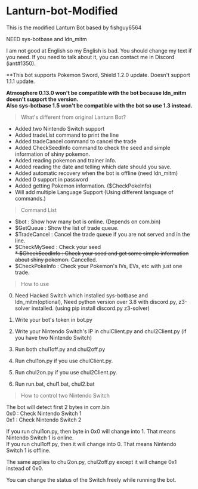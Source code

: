 # Lanturn-bot-Modified
This is the modified Lanturn Bot based by fishguy6564

NEED sys-botbase and ldn_mitm

I am not good at English so my English is bad. You should change my text if you need.
If you need to talk about it, you can contact me in Discord (iant#1350).

**This bot supports Pokemon Sword, Shield 1.2.0 update. Doesn't support 1.1.1 update.

**Atmosphere 0.13.0 won't be compatible with the bot because ldn_mitm doesn't support the version.  
Also sys-botbase 1.5 won't be compatible with the bot so use 1.3 instead.**

>What's different from original Lanturn Bot?
* Added two Nintendo Switch support
* Added tradeList command to print the line
* Added tradeCancel command to cancel the trade
* Added CheckSeedInfo command to check the seed and simple information of shiny pokemon.
* Added reading pokemon and trainer info.
* Added reading the date and telling which date should you save.
* Added automatic recovery when the bot is offline (need ldn_mitm)
* Added 0 support in password
* Added getting Pokemon information. ($CheckPokeInfo)
* Will add multiple Language Support (Using different language of commands.)

>Command List
* $bot : Show how many bot is online. (Depends on com.bin)
* $GetQueue : Show the list of trade queue.
* $TradeCancel : Cancel the trade queue if you are not served and in the line.
* $CheckMySeed : Check your seed  
~~* $CheckSeedInfo : Check your seed and get some simple information about shiny pokemon.~~ Cancelled.  
* $CheckPokeInfo : Check your Pokemon's IVs, EVs, etc with just one trade.


>How to use

0. Need Hacked Switch which installed sys-botbase and ldn_mitm(optional), Need python version over 3.8 with discord.py, z3-solver installed. (using pip install discord.py z3-solver)  

1. Write your bot's token in bot.py
2. Write your Nintendo Switch's IP in chulClient.py and chul2Client.py (if you have two Nintendo Switch)
3. Run both chul1off.py and chul2off.py
4. Run chul1on.py if you use chulClient.py.
5. Run chul2on.py if you use chul2Client.py.
6. Run run.bat, chul1.bat, chul2.bat

>How to control two Nintendo Switch

The bot will detect first 2 bytes in com.bin  
0x0 : Check Nintendo Switch 1  
0x1 : Check Nintendo Switch 2  

If you run chul1on.py, then byte in 0x0 will change into 1. That means Nintendo Switch 1 is online.  
If you run chul1off.py, then it will change into 0. That means Nintendo Switch 1 is offline.

The same applies to chul2on.py, chul2off.py except it will change 0x1 instead of 0x0.

You can change the status of the Switch freely while running the bot. 
